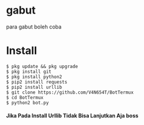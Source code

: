 # gabut
para gabut boleh coba
# Install
```
$ pkg update && pkg upgrade
$ pkg install git
$ pkg install python2
$ pip2 install requests
$ pip2 install urllib
$ git clone https://github.com/V4N654T/BotTermux
$ cd BotTermux
$ python2 bot.py
```
#### Jika Pada Install Urllib Tidak Bisa Lanjutkan Aja boss
